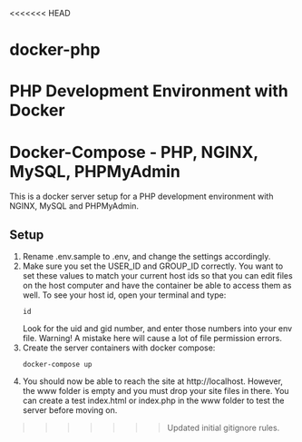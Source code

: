 <<<<<<< HEAD
# docker-php
PHP Development Environment with Docker
=======
# Docker-Compose - PHP, NGINX, MySQL, PHPMyAdmin

This is a docker server setup for a PHP development environment with NGINX, MySQL and PHPMyAdmin. 

## Setup
1. Rename .env.sample to .env, and change the settings accordingly.
2. Make sure you set the USER_ID and GROUP_ID correctly. You want to set these values to match your current host ids so that you can edit files on the host computer and have the container be able to access them as well. To see your host id, open your terminal and type:
    ```
    id
    ```
    Look for the uid and gid number, and enter those numbers into your env file. 
    Warning! A mistake here will cause a lot of file permission errors.
3. Create the server containers with docker compose:
    ```
    docker-compose up
    ```
4. You should now be able to reach the site at http://localhost. However, the www folder is empty and you must drop your site files in there. You can create a test index.html or index.php in the www folder to test the server before moving on.
>>>>>>> Updated initial gitignore rules.
